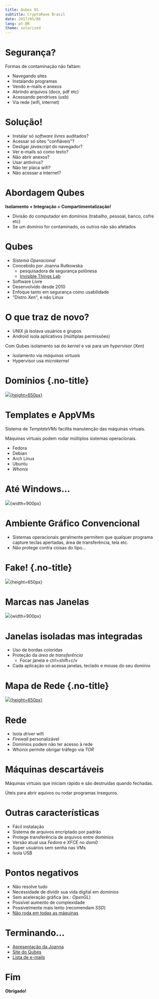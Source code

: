 ```yaml
---
title: Qubes OS
subtitle: CryptoRave Brasil
date: 2017/05/06
lang: pt-BR
theme: solarized
---
```


# Segurança?

Formas de contaminação não faltam:

- Navegando sites
- Instalando programas
- Vendo e-mails e anexos
- Abrindo arquivos (docx, pdf etc)
- Acessando pendrives (usb)
- Via rede (wifi, internet)

# Solução!

- Instalar só *software livres* auditados?
- Acessar só sites "confiáveis"?
- Desligar *javascript* do navegador?
- Ver e-mails só como texto?
- Não abrir anexos?
- Usar antivírus?
- Não ter placa wifi?
- Não acessar a internet?

# Abordagem Qubes

**Isolamento + Integração = Compartimentalização!**

- Divisão do computador em domínios (trabalho, pessoal, banco, cofre etc)
- Se um domínio for contaminado, os outros não são afetados

# Qubes

- *Sistema Operacional*
- Concebido por Joanna Rutkowska
	- pesquisadora de segurança polônesa
	- [Invisible Things Lab](https://invisiblethingslab.com)
- Software Livre
- Desenvolvido desde 2010
- Enfoque tanto em segurança como usabilidade
- "Distro *Xen*", e não Linux

# O que traz de novo?

- UNIX já isolava usuários e grupos
- Android isola aplicativos (múltiplas permissões)

Com Qubes isolamento sai do *kernel* e vai para um *hypervisor* (*Xen*)

- Isolamento via *máquinas virtuais*
- Hypervisor usa *microkernel*

# Domínios {.no-title}

[![](imgs/vms.png){height=650px}](https://en.wikipedia.org/wiki/Qubes_OS)

# Templates e AppVMs

Sistema de *TemplateVMs* facilita manutenção das máquinas virtuais.

Máquinas virtuais podem rodar múltiplos sistemas operacionais.

- Fedora
- Debian
- Arch Linux
- Ubuntu
- *Whonix*

# Até Windows...

![](imgs/win.png){width=900px}

# Ambiente Gráfico Convencional

- Sistemas operacionais geralmente permitem que qualquer programa capture teclas apertadas, área de transferência, tela etc.
- Não protege contra coisas do tipo...

# Fake! {.no-title}

![](imgs/fake.jpg){height=650px}

# Marcas nas Janelas

![](imgs/true.png){width=900px}

# Janelas isoladas mas integradas

- Uso de bordas coloridas
- Proteção da *área de transferência*
	- Focar janela e ctrl+shift+c/v
- Cada aplicação só acessa janelas, teclado e mouse do seu domínio

# Mapa de Rede {.no-title}

[![](imgs/net.png){height=650px}](http://theinvisiblethings.blogspot.com.br/2011/09/playing-with-qubes-networking-for-fun.html)

# Rede

- Isola *driver* wifi
- *Firewall* personalizável
- Domínios podem não ter acesso à rede
- Whonix permite obrigar tráfego via *TOR*

# Máquinas descartáveis

Máquinas virtuais que iniciam rápido e são destruídas quando fechadas.

Úteis para abrir aquivos ou rodar programas inseguros.

# Outras características

- Fácil instalação
- Sistema de arquivos encriptado por padrão
- Protege transferência de arquivos entre domínios
- Versão atual usa *Fedora* e *XFCE* no *dom0*
- Super usuários sem senha nas VMs
- Isola USB

# Pontos negativos

- Não resolve tudo
- Necessidade de dividir sua vida digital em domínios
- Sem aceleração gráfica (ex.: *OpenGL*)
- Possível aumento de complexidade
- Possivelmente mais lento (recomendam *SSD*)
- [Não roda em todas as máquinas](https://www.qubes-os.org/hcl)

# Terminando...

- [Apresentação da Joanna](https://psc2015videos.projectbullrun.org)
- [Site do Qubes](https://www.qubes-os.org)
- [Lista de e-mails](https://groups.google.com/forum/#!forum/qubes-users)

# Fim

**Obrigado!**

